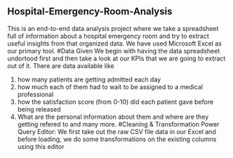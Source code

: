 ## Hospital-Emergency-Room-Analysis
This is an end-to-end data analysis project where we take a spreadsheet full of information about a hospital emergency room and try to extract useful insights from that organized data. We have used Microsoft Excel as our primary tool.
#Data Given
We begin with having the data spreadsheet undortood first and then take a look at our KPIs that we are going to extract out of it. There are data available like 
1. how many patients are getting admitted each day
2. how much each of them had to wait to be assigned to a medical professional
3. how the satisfaction score (from 0-10) did each patient gave before being released
4. What are the personal information about them and where are they getting refered to and many more.
#Cleaning & Transformation
Power Query Editor: We first take out the raw CSV file data in our Excel and before loading, we do some transformations on the existing columns using this editor
